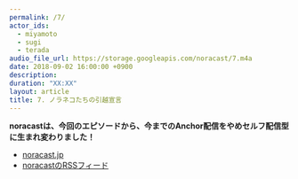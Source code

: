 ```yaml
---
permalink: /7/
actor_ids:
  - miyamoto
  - sugi
  - terada
audio_file_url: https://storage.googleapis.com/noracast/7.m4a
date: 2018-09-02 16:00:00 +0900
description:
duration: "XX:XX"
layout: article
title: 7. ノラネコたちの引越宣言
---
```


**noracastは、今回のエピソードから、今までのAnchor配信をやめセルフ配信型に生まれ変わりました！**

- [noracast.jp](https://noracast.jp)
- [noracastのRSSフィード](https://noracast.jp/feed.xml)
